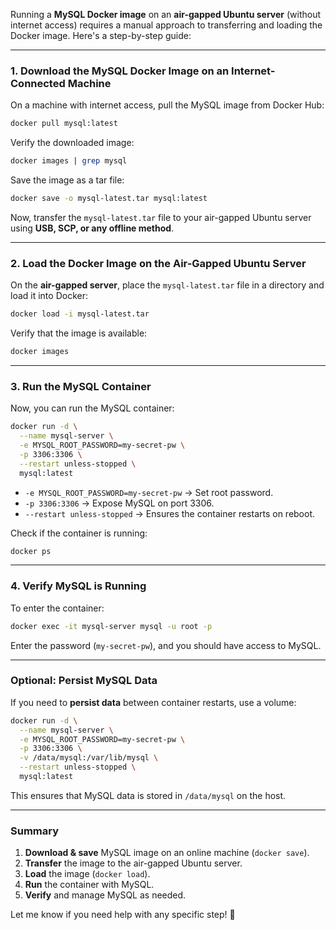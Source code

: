 Running a **MySQL Docker image** on an **air-gapped Ubuntu server** (without internet access) requires a manual approach to transferring and loading the Docker image. Here's a step-by-step guide:

---

### **1. Download the MySQL Docker Image on an Internet-Connected Machine**
On a machine with internet access, pull the MySQL image from Docker Hub:
```bash
docker pull mysql:latest
```
Verify the downloaded image:
```bash
docker images | grep mysql
```
Save the image as a tar file:
```bash
docker save -o mysql-latest.tar mysql:latest
```
Now, transfer the `mysql-latest.tar` file to your air-gapped Ubuntu server using **USB, SCP, or any offline method**.

---

### **2. Load the Docker Image on the Air-Gapped Ubuntu Server**
On the **air-gapped server**, place the `mysql-latest.tar` file in a directory and load it into Docker:
```bash
docker load -i mysql-latest.tar
```
Verify that the image is available:
```bash
docker images
```

---

### **3. Run the MySQL Container**
Now, you can run the MySQL container:
```bash
docker run -d \
  --name mysql-server \
  -e MYSQL_ROOT_PASSWORD=my-secret-pw \
  -p 3306:3306 \
  --restart unless-stopped \
  mysql:latest
```
- `-e MYSQL_ROOT_PASSWORD=my-secret-pw` → Set root password.
- `-p 3306:3306` → Expose MySQL on port 3306.
- `--restart unless-stopped` → Ensures the container restarts on reboot.

Check if the container is running:
```bash
docker ps
```

---

### **4. Verify MySQL is Running**
To enter the container:
```bash
docker exec -it mysql-server mysql -u root -p
```
Enter the password (`my-secret-pw`), and you should have access to MySQL.

---

### **Optional: Persist MySQL Data**
If you need to **persist data** between container restarts, use a volume:
```bash
docker run -d \
  --name mysql-server \
  -e MYSQL_ROOT_PASSWORD=my-secret-pw \
  -p 3306:3306 \
  -v /data/mysql:/var/lib/mysql \
  --restart unless-stopped \
  mysql:latest
```
This ensures that MySQL data is stored in `/data/mysql` on the host.

---

### **Summary**
1. **Download & save** MySQL image on an online machine (`docker save`).
2. **Transfer** the image to the air-gapped Ubuntu server.
3. **Load** the image (`docker load`).
4. **Run** the container with MySQL.
5. **Verify** and manage MySQL as needed.

Let me know if you need help with any specific step! 🚀
